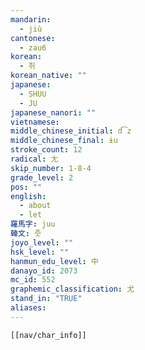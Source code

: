 ```yaml
---
mandarin:
  - jiù
cantonese:
  - zau6
korean:
  - 취
korean_native: ""
japanese:
  - SHUU
  - JU
japanese_nanori: ""
vietnamese:
middle_chinese_initial: d͡z
middle_chinese_final: ɨu
stroke_count: 12
radical: 尢
skip_number: 1-8-4
grade_level: 2
pos: ""
english:
  - about
  - let
羅馬字: juu
韓文: 줏
joyo_level: ""
hsk_level: ""
hanmun_edu_level: 中
danayo_id: 2073
mc_id: 552
graphemic_classification: 尤
stand_in: "TRUE"
aliases:
---
```

```meta-bind-embed
[[nav/char_info]]
```